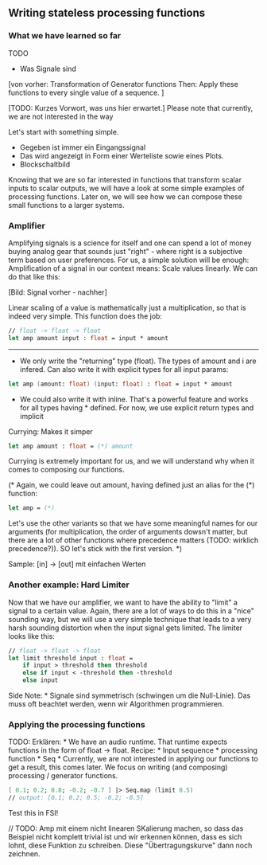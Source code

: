 
## Writing stateless processing functions

### What we have learned so far

TODO
* Was Signale sind

[von vorher: 
    Transformation of Generator functions
    Then: Apply these functions to every single value of a sequence.
]


[TODO: Kurzes Vorwort, was uns hier erwartet.] Please note that currently, we are not interested in the way 

Let's start with something simple.

* Gegeben ist immer ein Eingangssignal
* Das wird angezeigt in Form einer Werteliste sowie eines Plots.
* Blockschaltbild



Knowing that we are so far interested in functions that transform scalar inputs to scalar outputs, we will have a look at some simple examples of processing functions. Later on, we will see how we can compose these small functions to a larger systems.

### Amplifier

Amplifying signals is a science for itself and one can spend a lot of money buying analog gear that sounds just "right" - where right is a subjective term based on user preferences. For us, a simple solution will be enough: Amplification of a signal in our context means: Scale values linearly. We can do that like this:

[Bild: Signal vorher - nachher]

Linear scaling of a value is mathematically just a multiplication, so that is indeed very simple. This function does the job:

```fsharp
// float -> float -> float
let amp amount input : float = input * amount
```

--- 
* We only write the "returning" type (float). The types of amount and i are infered. Can also write it with explicit types for all input params: 
```fsharp
let amp (amount: float) (input: float) : float = input * amount
```

* We could also write it with inline. That's a powerful feature and works for all types having * defined. For now, we use explicit return types and implicit 

Currying: Makes it simper
```fsharp
let amp amount : float = (*) amount
```

Currying is extremely important for us, and we will understand why when it comes to composing our functions.

(*
Again, we could leave out amount, having defined just an alias for the (*) function:
```fsharp
let amp = (*)
```

Let's use the other variants so that we have some meaningful names for our arguments (for multiplication, the order of arguments dowsn't matter, but there are a lot of other functions where precedence matters (TODO: wirklich precedence?)). SO let's stick with the first version.
*)


Sample: [in] -> [out] mit einfachen Werten

### Another example: Hard Limiter

Now that we have our amplifier, we want to have the ability to "limit" a signal to a certain value. Again, there are a lot of ways to do this in a "nice" sounding way, but we will use a very simple technique that leads to a very harsh sounding distortion when the input signal gets limited. The limiter looks like this:

```fsharp
// float -> float -> float
let limit threshold input : float =
    if input > threshold then threshold
    else if input < -threshold then -threshold
    else input
```

Side Note: * Signale sind symmetrisch (schwingen um die Null-Linie). Das muss oft beachtet werden, wenn wir Algorithmen programmieren. 


### Applying the processing functions

TODO: Erklären: 
    * We have an audio runtime. That runtime expects functions in the form of float -> float. Recipe:
        * Input sequence
        * processing function
        * Seq
    * Currently, we are not interested in applying our functions to get a result, this comes later. We focus on writing (and composing) processing / generator functions.

```fsharp
[ 0.1; 0.2; 0.8; -0.2; -0.7 ] |> Seq.map (limit 0.5)
// output: [0.1; 0.2; 0.5; -0.2; -0.5]
```

Test this in FSI!


// TODO: Amp mit einem nicht linearen SKalierung machen, so dass das Beispiel nicht komplett trivial ist und wir erkennen können, dass es sich lohnt, diese Funktion zu schreiben. Diese "Übertragungskurve" dann noch zeichnen.

